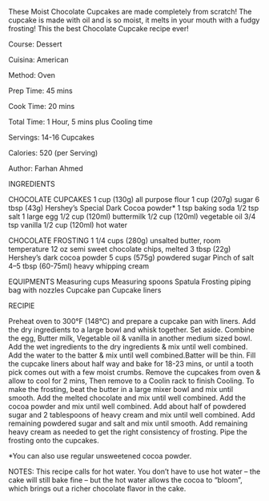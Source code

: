 These Moist Chocolate Cupcakes are made completely from scratch! The cupcake is made with oil and is so moist, it melts in your mouth with a fudgy frosting! This the best Chocolate Cupcake recipe ever!

Course: Dessert

Cuisina: American

Method: Oven



Prep Time: 45 mins

Cook Time: 20 mins

Total Time: 1 Hour, 5 mins plus Cooling time


Servings: 14-16 Cupcakes

Calories: 520 (per Serving)


Author: Farhan Ahmed


INGREDIENTS

CHOCOLATE CUPCAKES
1 cup (130g) all purpose flour
1 cup (207g) sugar
6 tbsp (43g) Hershey’s Special Dark Cocoa powder*
1 tsp baking soda
1/2 tsp salt
1 large egg
1/2 cup (120ml) buttermilk
1/2 cup (120ml) vegetable oil
3/4 tsp vanilla
1/2 cup (120ml) hot water

CHOCOLATE FROSTING
1 1/4 cups (280g) unsalted butter, room temperature
12 oz semi sweet chocolate chips, melted
3 tbsp (22g) Hershey’s dark cocoa powder
5 cups (575g) powdered sugar
Pinch of salt
4–5 tbsp (60-75ml) heavy whipping cream

EQUIPMENTS
Measuring cups 
Measuring spoons
Spatula
Frosting piping bag with nozzles
Cupcake pan
Cupcake liners


RECIPIE

Preheat oven to 300°F (148°C) and prepare a cupcake pan with liners.
Add the dry ingredients to a large bowl and whisk together. Set aside.
Combine the egg, Butter milk, Vegetable oil & vanilla in another medium sized bowl.
Add the wet ingredients to the dry ingredients & mix until well combined.
Add the water to the batter & mix until well combined.Batter will be thin.
Fill the cupcake liners about half way and bake for 18-23 mins, or until a tooth pick comes out with a few moist crumbs.
Remove the cupcakes from oven & allow to cool for 2 mins, Then remove to a Coolin rack to finish Cooling.
To make the frosting, beat the butter in a large mixer bowl and mix until smooth.
Add the melted chocolate and mix until well combined.
Add the cocoa powder and mix until well combined.
Add about half of powdered sugar and 2 tablespoons of heavy cream and mix until well combined.
Add remaining powdered sugar and salt and mix until smooth.
Add remaining heavy cream as needed to get the right consistency of frosting.
Pipe the frosting onto the cupcakes.

*You can also use regular unsweetened cocoa powder.

NOTES: This recipe calls for hot water. You don’t have to use hot water – the cake will still bake fine – but the hot water allows the cocoa to “bloom”, which brings out a richer chocolate flavor in the cake.
